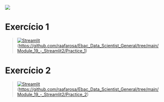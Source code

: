 [![](https://raw.githubusercontent.com/raafarosa/Ebac_Data_Scientist_General/main/utilities/newebac_logo_black_half.png)](https://github.com/raafarosa/Ebac_Data_Scientist_General)

# Exercício 1
> [![Streamlit](https://img.shields.io/badge/Streamlit-FF4B4B?logo=Streamlit&logoColor=white)](https://md19-practice-1.streamlit.app/) <br>
> (https://github.com/raafarosa/Ebac_Data_Scientist_General/tree/main/Module_19_-_Streamlit2/Practice_1)


# Exercício 2
> [![Streamlit](https://img.shields.io/badge/Streamlit-FF4B4B?logo=Streamlit&logoColor=white)](https://md19-practice-2.streamlit.app/)<br>
> (https://github.com/raafarosa/Ebac_Data_Scientist_General/tree/main/Module_19_-_Streamlit2/Practice_2)



